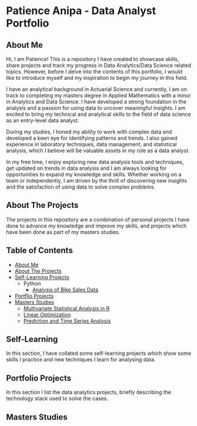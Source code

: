 # Patience Anipa - Data Analyst Portfolio


## About Me

Hi, I am Patience! This is a repository I have created to showcase skills, share projects and track my progress in Data Analytics/Data Science related topics.
However, before I delve into the contents of this portfolio, I would like to introduce myself and my inspiration to begin my journey in this field.

I have an analytical background in Actuarial Science and currently, I am on track to completing my masters degree in Applied Mathematics with a minor in Analytics and Data Science. I have developed a strong foundation in the analysis and a passion for using data to uncover meaningful insights. I am excited to bring my technical and analytical skills to the field of data science as an entry-level data analyst.

During my studies, I honed my ability to work with complex data and developed a keen eye for identifying patterns and trends. I also gained experience in laboratory techniques, data management, and statistical analysis, which I believe will be valuable assets in my role as a data analyst.

In my free time, I enjoy exploring new data analysis tools and techniques, get updated on trends in data analysis and I am always looking for opportunities to expand my knowledge and skills. Whether working on a team or independently, I am driven by the thrill of discovering new insights and the satisfaction of using data to solve complex problems. 


## About The Projects

The projects in this repository are a combination of personal projects I have done to advance my knowledge and improve my skills, and projects which have been done as part of my masters studies.

## Table of Contents
- [About Me](https://github.com/PatienceAdzo/AdzoTheAnalyst/tree/main#about-me)
- [About The Projects](https://github.com/PatienceAdzo/AdzoTheAnalyst/tree/main#about-the-projects)
- [Self-Learning Projects](https://github.com/PatienceAdzo/AdzoTheAnalyst/blob/main/README.md#portfolio-projects)
  - Python
    - [Analysis of Bike Sales Data](https://github.com/PatienceAdzo/AdzoTheAnalyst/blob/main/Bike%20Store%20Sales%20Data%20Analysis.ipynb)
- [Portflio Projects]()
- [Masters Studies]()
  - [Multivariate Statistical Analysis in R]()
  - [Linear Optimization]()
  - [Prediction and Time Series Analysis]()

## Self-Learning

In this section, I have collated some self-learning projects which show some skills I practice and new techniques I learn for analysing data.

## Portfolio Projects

In this section I list the data analytics projects, briefly describing the technology stack used to solve the cases.

## Masters Studies

